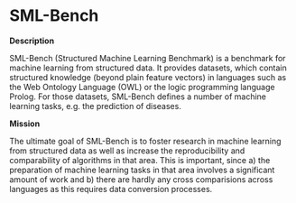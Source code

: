# SML-Bench

**Description**

SML-Bench (Structured Machine Learning Benchmark) is a benchmark for machine learning from structured data. It provides datasets, which contain structured knowledge (beyond plain feature vectors) in languages such as the Web Ontology Language (OWL) or the logic programming language Prolog. For those datasets, SML-Bench defines a number of machine learning tasks, e.g. the prediction of diseases. 

**Mission**

The ultimate goal of SML-Bench is to foster research in machine learning from structured data as well as increase the reproducibility and comparability of algorithms in that area. This is important, since a) the preparation of machine learning tasks in that area involves a significant amount of work and b) there are hardly any cross comparisions across languages as this requires data conversion processes.
